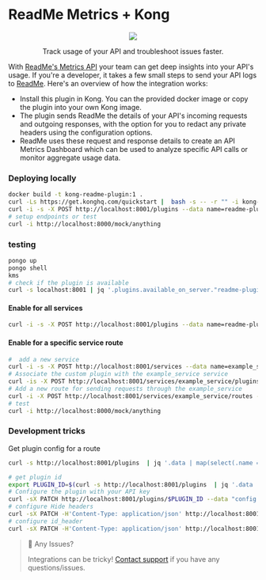 # ReadMe Metrics + Kong

<p align="center">
  <img src="https://user-images.githubusercontent.com/33762/182927634-2aebeb46-c215-4ac3-9e98-61f931e33583.png" />
</p>

<p align="center">
  Track usage of your API and troubleshoot issues faster.
</p>

With [ReadMe's Metrics API](https://readme.com/metrics) your team can get deep insights into your API's usage. If you're a developer, it takes a few small steps to send your API logs to [ReadMe](http://readme.com). Here's an overview of how the integration works:

- Install this plugin in Kong. You can the provided docker image or copy the plugin into your own Kong image.
- The plugin sends ReadMe the details of your API's incoming requests and outgoing responses, with the option for you to redact any private headers using the configuration options.
- ReadMe uses these request and response details to create an API Metrics Dashboard which can be used to analyze specific API calls or monitor aggregate usage data.

### Deploying locally

```bash
docker build -t kong-readme-plugin:1 .
curl -Ls https://get.konghq.com/quickstart |  bash -s -- -r "" -i kong-readme-plugin -t 1
curl -i -s -X POST http://localhost:8001/plugins --data name=readme-plugin --data 'config.api_key=<Your API Key>'
# setup endpoints or test
curl -i http://localhost:8000/mock/anything
```

### testing
```bash
pongo up
pongo shell
kms
# check if the plugin is available
curl -s localhost:8001 | jq '.plugins.available_on_server."readme-plugin"'
```
#### Enable for all services
```bash
curl -i -s -X POST http://localhost:8001/plugins --data name=readme-plugin --data 'config.api_key=<Your API Key>'
```

#### Enable for a specific service route
```bash
#  add a new service
curl -i -s -X POST http://localhost:8001/services --data name=example_service --data url='http://httpbin.org'
# Associate the custom plugin with the example_service service
curl -is -X POST http://localhost:8001/services/example_service/plugins --data 'name=readme-plugin' -d "config.queue.max_retry_time=1"
# Add a new route for sending requests through the example_service
curl -i -X POST http://localhost:8001/services/example_service/routes --data 'paths[]=/mock' --data name=example_route
# test
curl -i http://localhost:8000/mock/anything
```

### Development tricks
Get plugin config for a route
```bash
curl -s http://localhost:8001/plugins  | jq '.data | map(select(.name == "readme-plugin")) | first'
```

```bash
# get plugin id
export PLUGIN_ID=$(curl -s http://localhost:8001/plugins  | jq '.data | map(select(.name == "readme-plugin")) | first | .id' | tr -d '"')
# Configure the plugin with your API key
curl -sX PATCH http://localhost:8001/plugins/$PLUGIN_ID --data "config.api_key=<Your API Key>" | jq '.config.api_key'
# configure Hide headers
curl -sX PATCH -H'Content-Type: application/json' http://localhost:8001/plugins/$PLUGIN_ID --data '{"config": {"hide_headers": {"foo": "", "bar": "default"}}}' | jq '.config.hide_headers'
# configure id_header
curl -sX PATCH -H'Content-Type: application/json' http://localhost:8001/plugins/$PLUGIN_ID --data '{"config": {"id_header": "email"}}' | jq '.config.id_header'
```


> 🚧 Any Issues?
>
> Integrations can be tricky! [Contact support](https://docs.readme.com/guides/docs/contact-support) if you have any questions/issues.
